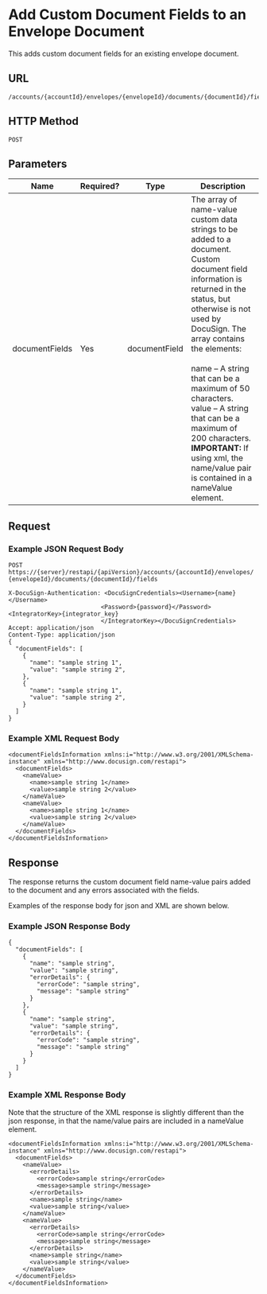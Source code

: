 # Add Custom Document Fields to an Envelope Document

This adds custom document fields for an existing envelope document.

## URL

    /accounts/{accountId}/envelopes/{envelopeId}/documents/{documentId}/fields

## HTTP Method

    POST

## Parameters

|Name|Required?|Type|Description|
|----|---------|----|-----------|
|documentFields|Yes|documentField|The array of name-value custom data strings to be added to a document. Custom document field information is returned in the status, but otherwise is not used by DocuSign. The array contains the elements:<br/><br/>name – A string that can be a maximum of 50 characters.<br/>value – A string that can be a maximum of 200 characters.<br/>**IMPORTANT:** If using xml, the name/value pair is contained in a nameValue element.|

## Request

### Example JSON Request Body

    POST https://{server}/restapi/{apiVersion}/accounts/{accountId}/envelopes/
    {envelopeId}/documents/{documentId}/fields
    
    X-DocuSign-Authentication: <DocuSignCredentials><Username>{name}</Username>
                              <Password>{password}</Password><IntegratorKey>{integrator_key}
                              </IntegratorKey></DocuSignCredentials>
    Accept: application/json
    Content-Type: application/json
    {
      "documentFields": [
        {
          "name": "sample string 1",
          "value": "sample string 2",
        },
        {
          "name": "sample string 1",
          "value": "sample string 2",
        }
      ]
    }

### Example XML Request Body

    <documentFieldsInformation xmlns:i="http://www.w3.org/2001/XMLSchema-instance" xmlns="http://www.docusign.com/restapi">
      <documentFields>
        <nameValue>
          <name>sample string 1</name>
          <value>sample string 2</value>
        </nameValue>
        <nameValue>
          <name>sample string 1</name>
          <value>sample string 2</value>
        </nameValue>
      </documentFields>
    </documentFieldsInformation>

## Response

The response returns the custom document field name-value pairs added to the document and any errors associated with the fields.

Examples of the response body for json and XML are shown below.

### Example JSON Response Body

    {
      "documentFields": [
        {
          "name": "sample string",
          "value": "sample string",
          "errorDetails": {
            "errorCode": "sample string",
            "message": "sample string"
          }
        },
        {
          "name": "sample string",
          "value": "sample string",
          "errorDetails": {
            "errorCode": "sample string",
            "message": "sample string"
          }
        }
      ]
    }

### Example XML Response Body

Note that the structure of the XML response is slightly different than the json response,
in that the name/value pairs are included in a nameValue element.

    <documentFieldsInformation xmlns:i="http://www.w3.org/2001/XMLSchema-instance" xmlns="http://www.docusign.com/restapi">
      <documentFields>
        <nameValue>
          <errorDetails>
            <errorCode>sample string</errorCode>
            <message>sample string</message>
          </errorDetails>
          <name>sample string</name>
          <value>sample string</value>
        </nameValue>
        <nameValue>
          <errorDetails>
            <errorCode>sample string</errorCode>
            <message>sample string</message>
          </errorDetails>
          <name>sample string</name>
          <value>sample string</value>
        </nameValue>
      </documentFields>
    </documentFieldsInformation>
